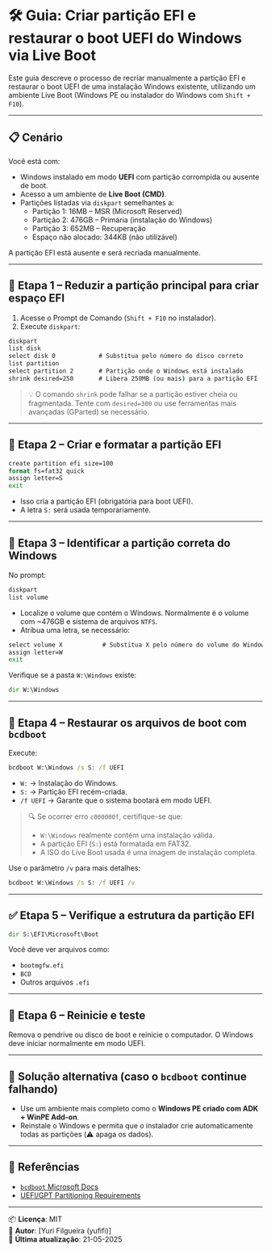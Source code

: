 # 🛠️ Guia: Criar partição EFI e restaurar o boot UEFI do Windows via Live Boot

Este guia descreve o processo de recriar manualmente a partição EFI e restaurar o boot UEFI de uma instalação Windows existente, utilizando um ambiente Live Boot (Windows PE ou instalador do Windows com `Shift + F10`).

---

## 📋 Cenário

Você está com:
- Windows instalado em modo **UEFI** com partição corrompida ou ausente de boot.
- Acesso a um ambiente de **Live Boot (CMD)**.
- Partições listadas via `diskpart` semelhantes a:
  - Partição 1: 16MB – MSR (Microsoft Reserved)
  - Partição 2: 476GB – Primária (instalação do Windows)
  - Partição 3: 652MB – Recuperação
  - Espaço não alocado: 344KB (não utilizável)

A partição EFI está ausente e será recriada manualmente.

---

## 🧱 Etapa 1 – Reduzir a partição principal para criar espaço EFI

1. Acesse o Prompt de Comando (`Shift + F10` no instalador).
2. Execute `diskpart`:

```cmd
diskpart
list disk
select disk 0            # Substitua pelo número do disco correto
list partition
select partition 2       # Partição onde o Windows está instalado
shrink desired=250       # Libera 250MB (ou mais) para a partição EFI
```

> 💡 O comando `shrink` pode falhar se a partição estiver cheia ou fragmentada. Tente com `desired=300` ou use ferramentas mais avançadas (GParted) se necessário.

---

## 📁 Etapa 2 – Criar e formatar a partição EFI

```cmd
create partition efi size=100
format fs=fat32 quick
assign letter=S
exit
```

- Isso cria a partição EFI (obrigatória para boot UEFI).
- A letra `S:` será usada temporariamente.

---

## 🧭 Etapa 3 – Identificar a partição correta do Windows

No prompt:

```cmd
diskpart
list volume
```

- Localize o volume que contém o Windows. Normalmente é o volume com ~476GB e sistema de arquivos `NTFS`.
- Atribua uma letra, se necessário:

```cmd
select volume X           # Substitua X pelo número do volume do Windows
assign letter=W
exit
```

Verifique se a pasta `W:\Windows` existe:

```cmd
dir W:\Windows
```

---

## 🧩 Etapa 4 – Restaurar os arquivos de boot com `bcdboot`

Execute:

```cmd
bcdboot W:\Windows /s S: /f UEFI
```

- `W:` → Instalação do Windows.
- `S:` → Partição EFI recém-criada.
- `/f UEFI` → Garante que o sistema bootará em modo UEFI.

> 🔍 Se ocorrer erro `c000000f`, certifique-se que:
> - `W:\Windows` realmente contém uma instalação válida.
> - A partição EFI (`S:`) está formatada em FAT32.
> - A ISO do Live Boot usada é uma imagem de instalação completa.

Use o parâmetro `/v` para mais detalhes:
```cmd
bcdboot W:\Windows /s S: /f UEFI /v
```

---

## ✅ Etapa 5 – Verifique a estrutura da partição EFI

```cmd
dir S:\EFI\Microsoft\Boot
```

Você deve ver arquivos como:
- `bootmgfw.efi`
- `BCD`
- Outros arquivos `.efi`

---

## 🔁 Etapa 6 – Reinicie e teste

Remova o pendrive ou disco de boot e reinicie o computador. O Windows deve iniciar normalmente em modo UEFI.

---

## 🧯 Solução alternativa (caso o `bcdboot` continue falhando)

- Use um ambiente mais completo como o **Windows PE criado com ADK + WinPE Add-on**.
- Reinstale o Windows e permita que o instalador crie automaticamente todas as partições (⚠️ apaga os dados).

---

## 🧾 Referências

- [`bcdboot` Microsoft Docs](https://learn.microsoft.com/en-us/windows-hardware/manufacture/desktop/bcdboot-command-line-options)
- [UEFI/GPT Partitioning Requirements](https://learn.microsoft.com/en-us/windows/win32/medfound/uefi)

---

📦 **Licença**: MIT  
📂 **Autor**: [Yuri Filgueira (yufifi)]  
📅 **Última atualização**: 21-05-2025
